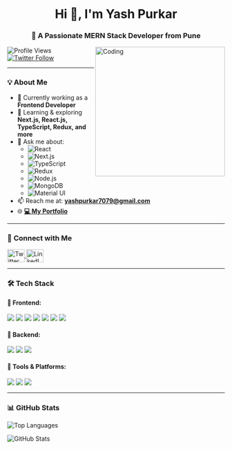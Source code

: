 <h1 align="center">Hi 👋, I'm Yash Purkar</h1>
<h3 align="center">🚀 A Passionate MERN Stack Developer from Pune</h3>

<img align="right" width="300" src="https://media2.giphy.com/media/v1.Y2lkPTc5MGI3NjExMHFmaGg2bHpmY2NmcXM2Zm9hcHJxdHo3eGFxNmMwb2duaThvM2F4aiZlcD12MV9pbnRlcm5naWZfYnlfaWQmY3Q9Zw/78XCFBGOlS6keY1Bil/giphy.gif" alt="Coding" />

<p align="left"> 
  <img src="https://komarev.com/ghpvc/?username=yash-purkar&label=Profile%20views&color=0e75b6&style=flat" alt="Profile Views" /> 
  <a href="https://twitter.com/yashpurkar14" target="blank">
    <img src="https://img.shields.io/twitter/follow/yashpurkar14?logo=twitter&style=for-the-badge" alt="Twitter Follow" />
  </a>
</p>

---

### 💡 **About Me**
- 🔭 Currently working as a **Frontend Developer**
- 🌱 Learning & exploring **Next.js, React.js, TypeScript, Redux, and more**
- 💬 Ask me about:
  - ![React](https://img.shields.io/badge/-React-blue?style=flat-square&logo=react)
  - ![Next.js](https://img.shields.io/badge/-Next.js-black?style=flat-square&logo=next.js)
  - ![TypeScript](https://img.shields.io/badge/-TypeScript-007ACC?style=flat-square&logo=typescript)
  - ![Redux](https://img.shields.io/badge/-Redux-764ABC?style=flat-square&logo=redux)
  - ![Node.js](https://img.shields.io/badge/-Node.js-green?style=flat-square&logo=node.js)
  - ![MongoDB](https://img.shields.io/badge/-MongoDB-darkgreen?style=flat-square&logo=mongodb)
  - ![Material UI](https://img.shields.io/badge/-Material%20UI-blue?style=flat-square&logo=mui)
- 📫 Reach me at: **yashpurkar7079@gmail.com**
- 🌐 **[💻 My Portfolio](https://yashpurkar.vercel.app/)**

---

### 📲 **Connect with Me**
<p align="left">
<a href="https://twitter.com/yashpurkar14" target="blank">
  <img align="center" src="https://raw.githubusercontent.com/rahuldkjain/github-profile-readme-generator/master/src/images/icons/Social/twitter.svg" alt="Twitter" height="30" width="40" />
</a>
<a href="https://linkedin.com/in/yash-purkar" target="blank">
  <img align="center" src="https://raw.githubusercontent.com/rahuldkjain/github-profile-readme-generator/master/src/images/icons/Social/linked-in-alt.svg" alt="LinkedIn" height="30" width="40" />
</a>
</p>

---

### 🛠 **Tech Stack**
#### 🔹 Frontend:
<p>
  <img src="https://img.shields.io/badge/-Next.js-black?style=flat-square&logo=next.js" />
  <img src="https://img.shields.io/badge/-React-blue?style=flat-square&logo=react" />
  <img src="https://img.shields.io/badge/-JavaScript-yellow?style=flat-square&logo=javascript" />
  <img src="https://img.shields.io/badge/-TypeScript-007ACC?style=flat-square&logo=typescript" />
  <img src="https://img.shields.io/badge/-Redux-764ABC?style=flat-square&logo=redux" />
  <img src="https://img.shields.io/badge/-Material%20UI-blue?style=flat-square&logo=mui" />
  <img src="https://img.shields.io/badge/-Tailwind%20CSS-blue?style=flat-square&logo=tailwind-css" />
</p>

#### 🔹 Backend:
<p>
  <img src="https://img.shields.io/badge/-Node.js-green?style=flat-square&logo=node.js" />
  <img src="https://img.shields.io/badge/-Express.js-gray?style=flat-square&logo=express" />
  <img src="https://img.shields.io/badge/-MongoDB-darkgreen?style=flat-square&logo=mongodb" />
</p>

#### 🔹 Tools & Platforms:
<p>
  <img src="https://img.shields.io/badge/-GitHub-black?style=flat-square&logo=github" />
  <img src="https://img.shields.io/badge/-Jira-blue?style=flat-square&logo=jira" />
  <img src="https://img.shields.io/badge/-Figma-purple?style=flat-square&logo=figma" />
</p>

---

### 📊 **GitHub Stats**
<p align="left">
  <img src="https://github-readme-stats.vercel.app/api/top-langs?username=yash-purkar&show_icons=true&locale=en&layout=compact" alt="Top Languages" />
</p>
<p>
  <img align="center" src="https://github-readme-stats.vercel.app/api?username=yash-purkar&show_icons=true&locale=en" alt="GitHub Stats" />
</p>
